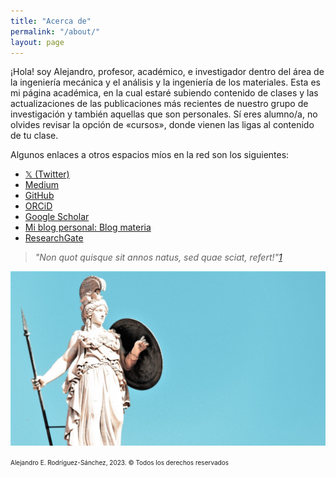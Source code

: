 ```yaml
---
title: "Acerca de"
permalink: "/about/"
layout: page
---
```


¡Hola! soy Alejandro, profesor, académico, e investigador dentro del área de la ingeniería mecánica y el análisis y la ingeniería de los materiales. Esta es mi página académica, en la cual estaré subiendo contenido de clases y las actualizaciones de las publicaciones más recientes de nuestro grupo de investigación y también aquellas que son personales. Sí eres alumno/a, no olvides revisar la opción de «cursos», donde vienen las ligas al contenido de tu clase.  

Algunos enlaces a otros espacios míos en la red son los siguientes:

- [𝕏 (Twitter)](https://twitter.com/_arods)
- [Medium](https://medium.com/@arods)
- [GitHub](https://github.com/aerodriguezsanchez)
- [ORCiD](https://orcid.org/0000-0003-3397-5261)
- [Google Scholar](https://scholar.google.com.mx/citations?user=eo-JXcoAAAAJ&hl=es)
- [Mi blog personal: Blog materia](https://blogmateria.com)
- [ResearchGate](https://www.researchgate.net/profile/Alejandro-Rodriguez-Sanchez-4)


> *"Non quot quisque sit annos natus, sed quae sciat, refert!"[1](http://latindiscussion.com/forum/threads/it-is-not-age-that-matters-but-the-knowledge.31802/)*

![athena](assets/atena.jpg)



 <font size="1">Alejandro E. Rodríguez-Sánchez, 2023. © Todos los derechos reservados </font> 
